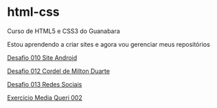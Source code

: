# html-css
 Curso de HTML5 e CSS3 do Guanabara

Estou aprendendo a criar sites e agora vou gerenciar meus repositórios

<a href="https://willianpauli.github.io/html-css/desafios/des010 droid">Desafio 010 Site Android</a><br>

<a href="https://willianpauli.github.io/html-css/desafios/des012 cordel">Desafio 012 Cordel de Milton Duarte</a>

<a href="https://willianpauli.github.io/html-css/desafios/des013 social">Desafio 013 Redes Sociais</a>

<a href="https://willianpauli.github.io/html-css/exercicios/ex026_mediaqueries/mq002">Exercicio Media Queri 002</a>
